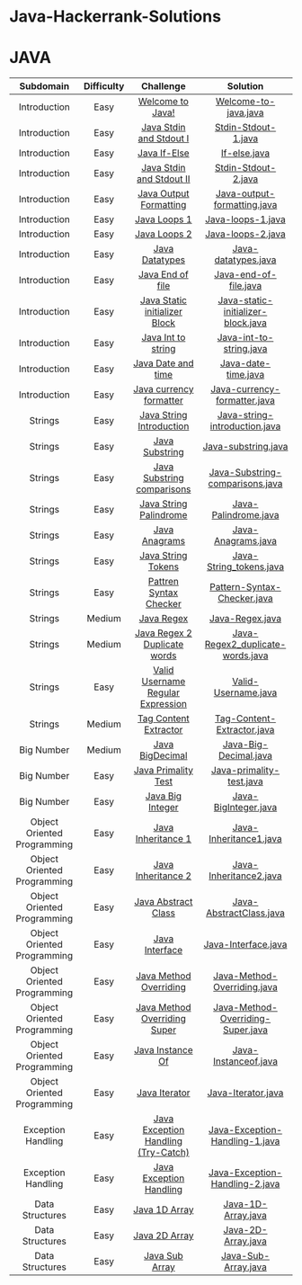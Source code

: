 # Java-Hackerrank-Solutions

# JAVA

|          Subdomain          | Difficulty |                                                       Challenge                                                        |                                                                         Solution                                                                          |
| :-------------------------: | :--------: | :--------------------------------------------------------------------------------------------------------------------: | :-------------------------------------------------------------------------------------------------------------------------------------------------------: |
|        Introduction         |    Easy    |                   [Welcome to Java!](https://www.hackerrank.com/challenges/welcome-to-java/problem)                    |            [Welcome-to-java.java](https://github.com/Manush54/Java-Hackerrank-Solutions/blob/main/Introduction/HackerRank_Welcometojava.java)             |
|        Introduction         |    Easy    |            [Java Stdin and Stdout I](https://www.hackerrank.com/challenges/java-stdin-and-stdout-1/problem)            |             [Stdin-Stdout-1.java](https://github.com/Manush54/Java-Hackerrank-Solutions/blob/main/Introduction/HackerRank_StdInStdOut1.java)              |
|        Introduction         |    Easy    |                       [Java If-Else](https://www.hackerrank.com/challenges/java-if-else/problem)                       |                    [If-else.java](https://github.com/Manush54/Java-Hackerrank-Solutions/blob/main/Introduction/HackerRank_IfElse.java)                    |
|        Introduction         |    Easy    |              [Java Stdin and Stdout II](https://www.hackerrank.com/challenges/java-stdin-stdout/problem)               |             [Stdin-Stdout-2.java](https://github.com/Manush54/Java-Hackerrank-Solutions/blob/main/Introduction/HackerRank_StdInStdOut2.java)              |
|        Introduction         |    Easy    |            [Java Output Formatting ](https://www.hackerrank.com/challenges/java-output-formatting/problem)             |         [Java-output-formatting.java](https://github.com/Manush54/Java-Hackerrank-Solutions/blob/main/Introduction/HackerRank_OutputFormat.java)          |
|        Introduction         |    Easy    |                      [Java Loops 1 ](https://www.hackerrank.com/challenges/java-loops-i/problem)                       |                 [Java-loops-1.java](https://github.com/Manush54/Java-Hackerrank-Solutions/blob/main/Introduction/HackerRank_Loops1.java)                  |
|        Introduction         |    Easy    |                   [Java Loops 2 ](https://https://www.hackerrank.com/challenges/java-loops/problem)                    |                 [Java-loops-2.java](https://github.com/Manush54/Java-Hackerrank-Solutions/blob/main/Introduction/HackerRank_Loops2.java)                  |
|        Introduction         |    Easy    |                    [Java Datatypes ](https://www.hackerrank.com/challenges/java-datatypes/problem)                     |               [Java-datatypes.java](https://github.com/Manush54/Java-Hackerrank-Solutions/blob/main/Introduction/HackerRank_DataTypes.java)               |
|        Introduction         |    Easy    |                  [Java End of file ](https://www.hackerrank.com/challenges/java-end-of-file/problem)                   |              [Java-end-of-file.java](https://github.com/Manush54/Java-Hackerrank-Solutions/blob/main/Introduction/HackerRank_EndOfFile.java)              |
|        Introduction         |    Easy    |      [Java Static initializer Block](https://www.hackerrank.com/challenges/java-static-initializer-block/problem)      |   [Java-static-initializer-block.java](https://github.com/Manush54/Java-Hackerrank-Solutions/blob/main/Introduction/HackerRank_StaticInitializer.java)    |
|        Introduction         |    Easy    |                 [Java Int to string](https://www.hackerrank.com/challenges/java-int-to-string/problem)                 |             [Java-int-to-string.java](https://github.com/Manush54/Java-Hackerrank-Solutions/blob/main/Introduction/HackerRank_IntToStr.java)              |
|        Introduction         |    Easy    |                 [Java Date and time](https://www.hackerrank.com/challenges/java-date-and-time/problem)                 |              [Java-date-time.java](https://github.com/Manush54/Java-Hackerrank-Solutions/blob/main/Introduction/HackerRank_DateAndTime.java)              |
|        Introduction         |    Easy    |            [Java currency formatter](https://www.hackerrank.com/challenges/java-currency-formatter/problem)            |      [Java-currency-formatter.java](https://github.com/Manush54/Java-Hackerrank-Solutions/blob/main/Introduction/HackerRank_CurrencyFormatter.java)       |
|           Strings           |    Easy    |          [Java String Introduction](https://www.hackerrank.com/challenges/java-strings-introduction/problem)           |       [Java-string-introduction.java](https://github.com/Manush54/Java-Hackerrank-Solutions/blob/main/Strings/HackerRank_StringsIntroduction.java)        |
|           Strings           |    Easy    |                    [Java Substring ](https://www.hackerrank.com/challenges/java-substring/problem)                     |                 [Java-substring.java](https://github.com/Manush54/Java-Hackerrank-Solutions/blob/main/Strings/HackerRank_SubString.java)                  |
|           Strings           |    Easy    |            [Java Substring comparisons](https://www.hackerrank.com/challenges/java-string-compare/problem)             |        [Java-Substring-comparisons.java](https://github.com/Manush54/Java-Hackerrank-Solutions/blob/main/Strings/HackerRank_StringComparison.java)        |
|           Strings           |    Easy    |              [Java String Palindrome](https://www.hackerrank.com/challenges/java-string-reverse/problem)               |                [Java-Palindrome.java](https://github.com/Manush54/Java-Hackerrank-Solutions/blob/main/Strings/HackerRank_Palindrome.java)                 |
|           Strings           |    Easy    |                     [Java Anagrams ](https://www.hackerrank.com/challenges/java-anagrams/problem)                      |                  [Java-Anagrams.java](https://github.com/Manush54/Java-Hackerrank-Solutions/blob/main/Strings/HackerRank_Anagrams.java)                   |
|           Strings           |    Easy    |                 [Java String Tokens](https://www.hackerrank.com/challenges/java-string-tokens/problem)                 |              [Java-String_tokens.java](https://github.com/Manush54/Java-Hackerrank-Solutions/blob/main/Strings/HackerRank_StringToken.java)               |
|           Strings           |    Easy    |             [Pattren Syntax Checker](https://www.hackerrank.com/challenges/pattern-syntax-checker/problem)             |           [Pattern-Syntax-Checker.java](https://github.com/Manush54/Java-Hackerrank-Solutions/blob/main/Strings/HackerRank_SyntaxChecker.java)            |
|           Strings           |   Medium   |                         [Java Regex](https://www.hackerrank.com/challenges/java-regex/problem)                         |                [Java-Regex.java](https://github.com/Manush54/Java-Hackerrank-Solutions/blob/main/Strings/HackerRank_IPAddressPattern.java)                |
|           Strings           |   Medium   |              [Java Regex 2 Duplicate words](https://www.hackerrank.com/challenges/duplicate-word/problem)              |            [Java-Regex2_duplicate-words.java](https://github.com/Manush54/Java-Hackerrank-Solutions/blob/main/Strings/HackerRank_RegEx2.java)             |
|           Strings           |    Easy    |       [Valid Username Regular Expression](https://www.hackerrank.com/challenges/valid-username-checker/problem)        |               [Valid-Username.java](https://github.com/Manush54/Java-Hackerrank-Solutions/blob/main/Strings/HackerRank_UsernameRegEx.java)                |
|           Strings           |   Medium   |             [Tag Content Extractor ](https://www.hackerrank.com/challenges/tag-content-extractor/problem)              |         [Tag-Content-Extractor.java](https://github.com/Manush54/Java-Hackerrank-Solutions/blob/main/Strings/HackerRank_TagExtractionString.java)         |
|         Big Number          |   Medium   |                   [Java BigDecimal ](https://www.hackerrank.com/challenges/java-bigdecimal/problem)                    |             [Java-Big-Decimal.java](https://github.com/Manush54/Java-Hackerrank-Solutions/blob/main/Big%20Number/HackerRank_BigDecimal.java)              |
|         Big Number          |    Easy    |                [Java Primality Test](https://www.hackerrank.com/challenges/java-primality-test/problem)                |          [Java-primality-test.java](https://github.com/Manush54/Java-Hackerrank-Solutions/blob/main/Big%20Number/HackerRank_PrimalityTest.java)           |
|         Big Number          |    Easy    |                  [ Java Big Integer ](https://www.hackerrank.com/challenges/java-biginteger/problem)                   |              [Java-BigInteger.java](https://github.com/Manush54/Java-Hackerrank-Solutions/blob/main/Big%20Number/HackerRank_BigNumber.java)               |
| Object Oriented Programming |    Easy    |                 [Java Inheritance 1](https://www.hackerrank.com/challenges/java-inheritance-1/problem)                 |                      [Java-Inheritance1.java](https://github.com/Manush54/Java-Hackerrank-Solutions/blob/main/OOP/Inheritance1.java)                      |
| Object Oriented Programming |    Easy    |                 [Java Inheritance 2](https://www.hackerrank.com/challenges/java-inheritance-2/problem)                 |                      [Java-Inheritance2.java](https://github.com/Manush54/Java-Hackerrank-Solutions/blob/main/OOP/Inheritance2.java)                      |
| Object Oriented Programming |    Easy    |                [Java Abstract Class](https://www.hackerrank.com/challenges/java-abstract-class/problem)                |                     [Java-AbstractClass.java](https://github.com/Manush54/Java-Hackerrank-Solutions/blob/main/OOP/AbstractClass.java)                     |
| Object Oriented Programming |    Easy    |                     [Java Interface](https://www.hackerrank.com/challenges/java-interface/problem)                     |                         [Java-Interface.java](https://github.com/Manush54/Java-Hackerrank-Solutions/blob/main/OOP/Interface.java)                         |
| Object Oriented Programming |    Easy    |             [Java Method Overriding](https://www.hackerrank.com/challenges/java-method-overriding/problem)             |                    [Java-Method-Overriding.java](https://github.com/Manush54/Java-Hackerrank-Solutions/blob/main/OOP/Overriding.java)                     |
| Object Oriented Programming |    Easy    |  [Java Method Overriding Super](https://www.hackerrank.com/challenges/java-method-overriding-2-super-keyword/problem)  |              [Java-Method-Overriding-Super.java](https://github.com/Manush54/Java-Hackerrank-Solutions/blob/main/OOP/Overriding2Super.java)               |
| Object Oriented Programming |    Easy    |               [Java Instance Of](https://www.hackerrank.com/challenges/java-instanceof-keyword/problem)                |                        [Java-Instanceof.java](https://github.com/Manush54/Java-Hackerrank-Solutions/blob/main/OOP/Instanceof.java)                        |
| Object Oriented Programming |    Easy    |                      [Java Iterator](https://www.hackerrank.com/challenges/java-iterator/problem)                      |                         [Java-Iterator.java](https://github.com/Manush54/Java-Hackerrank-Solutions/blob/main/OOP/Iterator1.java)                          |
|     Exception Handling      |    Easy    | [Java Exception Handling (Try-Catch)](https://www.hackerrank.com/challenges/java-exception-handling-try-catch/problem) | [Java-Exception-Handling-1.java](https://github.com/Manush54/Java-Hackerrank-Solutions/blob/main/Exception%20Handling/HackerRank_ExceptionHandling1.java) |
|     Exception Handling      |    Easy    |            [Java Exception Handling](https://www.hackerrank.com/challenges/java-exception-handling/problem)            | [Java-Exception-Handling-2.java](https://github.com/Manush54/Java-Hackerrank-Solutions/blob/main/Exception%20Handling/HackerRank_ExceptionHandling2.java) |
|       Data Structures       |    Easy    |               [Java 1D Array](https://www.hackerrank.com/challenges/java-1d-array-introduction/problem)                |                 [Java-1D-Array.java](https://github.com/Manush54/Java-Hackerrank-Solutions/blob/main/Data%20Structures/Java1DArray.java)                  |
|       Data Structures       |    Easy    |                      [Java 2D Array](https://www.hackerrank.com/challenges/java-2d-array/problem)                      |                 [Java-2D-Array.java](https://github.com/Manush54/Java-Hackerrank-Solutions/blob/main/Data%20Structures/Java2DArray.java)                  |
|       Data Structures       |    Easy    |                 [Java Sub Array](https://www.hackerrank.com/challenges/java-negative-subarray/problem)                 |                [Java-Sub-Array.java](https://github.com/Manush54/Java-Hackerrank-Solutions/blob/main/Data%20Structures/JavaSubArray.java)                 |
